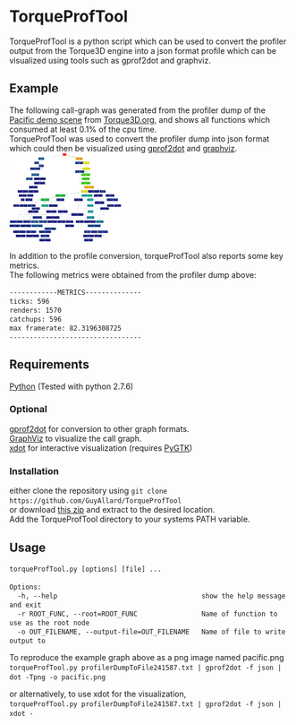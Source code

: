 # TorqueProfTool
TorqueProfTool is a python script which can be used to convert the profiler output from the Torque3D engine into a json format profile which can be visualized using tools such as gprof2dot and graphviz.

## Example
The following call-graph was generated from the profiler dump of the [Pacific demo scene](http://torque3d.wdfiles.com/local--files/communityproject%3Aperformance%3Aprofiling-and-optimisation/profilerDumpToFile241587.txt) from [Torque3D.org](http://torque3d.org), and shows all functions which consumed at least 0.1% of the cpu time.  
TorqueProfTool was used to convert the profiler dump into json format which could then be visualized using [gprof2dot](https://github.com/jrfonseca/gprof2dot) and [graphviz](http://www.graphviz.org).  
[![pacific call graph](examples/pacific_full_thumb.png)](examples/pacific_full.png?raw=true)  
  
In addition to the profile conversion, torqueProfTool also reports some key metrics.  
The following metrics were obtained from the profiler dump above:
```
------------METRICS--------------
ticks: 596
renders: 1570
catchups: 596
max framerate: 82.3196308725
---------------------------------
```


  
  
## Requirements
[Python](http://www.python.org) (Tested with python 2.7.6)
  
### Optional
[gprof2dot](https://github.com/jrfonseca/gprof2dot) for conversion to other graph formats.  
[GraphViz](http://www.graphviz.org) to visualize the call graph.  
[xdot](https://github.com/jrfonseca/xdot.py) for interactive visualization (requires [PyGTK](http://www.pygtk.org))  
### Installation
either clone the repository using `git clone https://github.com/GuyAllard/TorqueProfTool`  
or download [this zip](https://github.com/GuyAllard/TorqueProfTool/archive/master.zip) and extract to the desired location.  
Add the TorqueProfTool directory to your systems PATH variable.
  
## Usage
```
torqueProfTool.py [options] [file] ...

Options:
  -h, --help                                    show the help message and exit
  -r ROOT_FUNC, --root=ROOT_FUNC                Name of function to use as the root node
  -o OUT_FILENAME, --output-file=OUT_FILENAME   Name of file to write output to
```
  
To reproduce the example graph above as a png image named pacific.png  
`torqueProfTool.py profilerDumpToFile241587.txt | gprof2dot -f json | dot -Tpng -o pacific.png`  

or alternatively, to use xdot for the visualization,  
`torqueProfTool.py profilerDumpToFile241587.txt | gprof2dot -f json | xdot -`  

  
